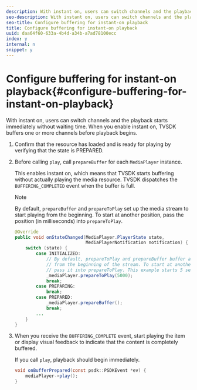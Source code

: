 ```yaml
---
description: With instant on, users can switch channels and the playback starts immediately without waiting time. When you enable instant on, TVSDK buffers one or more channels before playback begins.
seo-description: With instant on, users can switch channels and the playback starts immediately without waiting time. When you enable instant on, TVSDK buffers one or more channels before playback begins.
seo-title: Configure buffering for instant-on playback
title: Configure buffering for instant-on playback
uuid: daa64f60-633a-4b4d-a34b-a7ad78100ecc
index: y
internal: n
snippet: y
---
```


# Configure buffering for instant-on playback{#configure-buffering-for-instant-on-playback}

With instant on, users can switch channels and the playback starts immediately without waiting time. When you enable instant on, TVSDK buffers one or more channels before playback begins.

1. Confirm that the resource has loaded and is ready for playing by verifying that the state is PREPARED.
1. Before calling `play`, call `prepareBuffer` for each `MediaPlayer` instance.

   This enables instant on, which means that TVSDK starts buffering without actually playing the media resource. TVSDK dispatches the `BUFFERING_COMPLETED` event when the buffer is full.

   >[!NOTE]
   >
   >By default, `prepareBuffer` and `prepareToPlay` set up the media stream to start playing from the beginning. To start at another position, pass the position (in milliseconds) into `prepareToPlay`.

   ```java
   @Override 
   public void onStateChanged(MediaPlayer.PlayerState state,  
                              MediaPlayerNotification notification) { 
       switch (state) { 
           case INITIALIZED: 
               // By default, prepareToPlay and prepareBuffer buffer and start playing 
               // from the beginning of the stream. To start at another position, 
               // pass it into prepareToPlay. This example starts 5 seconds into the stream. 
               _mediaPlayer.prepareToPlay(5000); 
               break; 
           case PREPARING: 
               break; 
           case PREPARED: 
               _mediaPlayer.prepareBuffer(); 
               break; 
           ... 
       } 
   }
   ```

1. When you receive the `BUFFERING_COMPLETE` event, start playing the item or display visual feedback to indicate that the content is completely buffered.

   If you call `play`, playback should begin immediately. 

   ```java
   void onBufferPrepared(const psdk::PSDKEvent *ev) { 
       mediaPlayer->play(); 
   }
   ```

